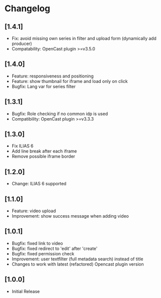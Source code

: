 # Changelog

## [1.4.1]
- Fix: avoid missing own series in filter and upload form (dynamically add producer)
- Compatability: OpenCast plugin >=v3.5.0

## [1.4.0]
- Feature: responsiveness and positioning
- Feature: show thumbnail for iframe and load only on click
- Bugfix: Lang var for series filter

## [1.3.1]
- Bugfix: Role checking if no common idp is used
- Compatibility: OpenCast plugin >=v3.3.3

## [1.3.0]
- Fix ILIAS 6
- Add line break after each iframe
- Remove possible iframe border

## [1.2.0]
- Change: ILIAS 6 supported

## [1.1.0]
- Feature: video upload
- Improvement: show success message when adding video

## [1.0.1]
- Bugfix: fixed link to video
- Bugfix: fixed redirect to 'edit' after 'create'
- Bugfix: fixed permission check
- Improvement: user textfilter (full metadata search) instead of title
- Changes to work with latest (refactored) Opencast plugin version

## [1.0.0]
- Initial Release
